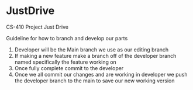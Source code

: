 # JustDrive
CS-410 Project Just Drive

Guideline for how to branch and develop our parts

  1) Developer will be the Main branch we use as our editing branch
  2) If making a new feature make a branch off of the developer branch named specifically the feature working on
  3) Once fully complete commit to the developer
  4) Once we all commit our changes and are working in developer we push the developer branch to the main to save our new working version
